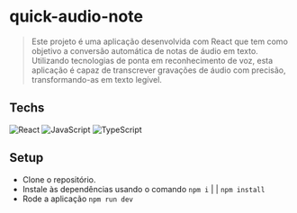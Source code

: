 # quick-audio-note

> Este projeto é uma aplicação desenvolvida com React que tem como objetivo a conversão automática de notas de áudio em texto. Utilizando tecnologias de ponta em reconhecimento de voz, esta aplicação é capaz de transcrever gravações de áudio com precisão, transformando-as em texto legível.

## Techs
![React](https://img.shields.io/badge/react-000000?style=for-the-badge&logo=react)
![JavaScript](https://img.shields.io/badge/javascript-%23323330.svg?style=for-the-badge&logo=javascript&logoColor=%23F7DF1E)
![TypeScript](https://img.shields.io/badge/typescript-%23007ACC.svg?style=for-the-badge&logo=typescript&logoColor=white)

## Setup
- Clone o repositório.
- Instale às dependências usando o comando `npm i` | | `npm install`
- Rode a aplicação `npm run dev`
